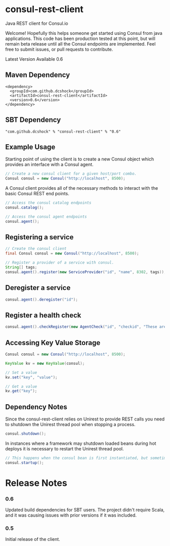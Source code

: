 consul-rest-client
==================

Java REST client for Consul.io

Welcome! Hopefully this helps someone get started using Consul from java applications. This code has been production tested at this point, but will remain beta release until all the Consul endpoints are implemented. Feel free to submit issues, or pull requests to contribute. 

Latest Version Available 0.6

## Maven Dependency
```
<dependency>
  <groupId>com.github.dcshock</groupId>
  <artifactId>consul-rest-client</artifactId>
  <version>0.6</version>
</dependency>
```

## SBT Dependency
```
"com.github.dcshock" % "consul-rest-client" % "0.6"
```

## Example Usage
Starting point of using the client is to create a new Consul object which provides an interface with a Consul agent. 

```java
// Create a new consul client for a given host/port combo. 
Consul consul = new Consul("http://localhost", 8500);
```

A Consul client provides all of the necessary methods to interact with the basic Consul REST end points. 

```java
// Access the consul catalog endpoints
consul.catalog();

// Access the consul agent endpoints
consul.agent();
```

## Registering a service
```java
// Create the consul client
final Consul consul = new Consul("http://localhost", 8500);

// Register a provider of a service with consul. 
String[] tags;
consul.agent().register(new ServiceProvider("id", "name", 8302, tags));
```

## Deregister a service
```java
consul.agent().deregister("id");
```

## Register a health check
```java
consul.agent().checkRegister(new AgentCheck("id", "checkid", "These are some notes", "/usr/local/bin/check_mem.py", "10s", "15s"));
```

## Accessing Key Value Storage
```java
Consul consul = new Consul("http://localhost", 8500);

KeyValue kv = new KeyValue(consul);

// Set a value
kv.set("key", "value");

// Get a value
kv.get("key");
```

## Dependency Notes
Since the consul-rest-client relies on Unirest to provide REST calls you need to shutdown the Unirest thread pool when stopping a process. 

```java
consul.shutdown();
```

In instances where a framework may shutdown loaded beans during hot deploys it is necessary to restart the Unirest thread pool. 

```java
// This happens when the consul bean is first instantiated, but sometimes the Unirest rug can get pulled, and require a manual jump start. 
consul.startup();
```

# Release Notes

### 0.6
Updated build dependencies for SBT users. The project didn't require Scala, and it was causing issues with prior versions if it was included.

### 0.5
Initial release of the client.
